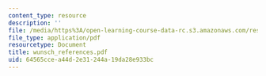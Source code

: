 ```yaml
---
content_type: resource
description: ''
file: /media/https%3A/open-learning-course-data-rc.s3.amazonaws.com/res-12-000-evolution-of-physical-oceanography-spring-2007/64565ccea44d2e31244a19da28e933bc_wunsch_references.pdf
file_type: application/pdf
resourcetype: Document
title: wunsch_references.pdf
uid: 64565cce-a44d-2e31-244a-19da28e933bc
---
```

